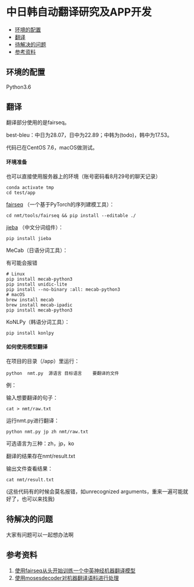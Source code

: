 # 中日韩自动翻译研究及APP开发

- [环境的配置](##环境的配置)
- [翻译](##翻译)
- [待解决的问题](##待解决的问题)
- [参考资料](##参考资料)

## 环境的配置

Python3.6

## 翻译

翻译部分使用的是fairseq。

best-bleu：中日为28.07，日中为22.89；中韩为(todo)，韩中为17.53。

代码已在CentOS 7.6，macOS做测试。

#### 环境准备

也可以直接使用服务器上的环境（账号密码看8月29号的聊天记录）

```
conda activate tmp
cd test/app
```

[fairseq](https://github.com/pytorch/fairseq) （一个基于PyTorch的序列建模工具）：

```
cd nmt/tools/fairseq && pip install --editable ./
```

[jieba](https://github.com/fxsjy/jieba) （中文分词组件）：

```
pip install jieba
```

MeCab（日语分词工具）：

有可能会报错

```
# Linux
pip install mecab-python3
pip install unidic-lite
pip install --no-binary :all: mecab-python3
# macOS
brew install mecab
brew install mecab-ipadic
pip install mecab-python3
```

KoNLPy（韩语分词工具）：

```
pip install konlpy
```



#### 如何使用模型翻译

在项目的目录（/app）里运行：

```
python	nmt.py	源语言	目标语言	要翻译的文件
```

例：

输入想要翻译的句子：

```
cat > nmt/raw.txt
```

运行nmt.py进行翻译：

```
python nmt.py jp zh nmt/raw.txt
```

可选语言为三种：zh，jp，ko

翻译的结果存在nmt/result.txt

输出文件查看结果：

```
cat nmt/result.txt
```

(这些代码有的时候会莫名报错，如unrecognized arguments，重来一遍可能就好了，也可以来找我)



## 待解决的问题

大家有问题可以一起想办法啊





## 参考资料

1. [使用fairseq从头开始训练一个中英神经机器翻译模型](https://blog.csdn.net/qq_42734797/article/details/112916511)
2. [使用mosesdecoder对机器翻译语料进行处理](https://blog.csdn.net/orangefly0214/article/details/103278612)